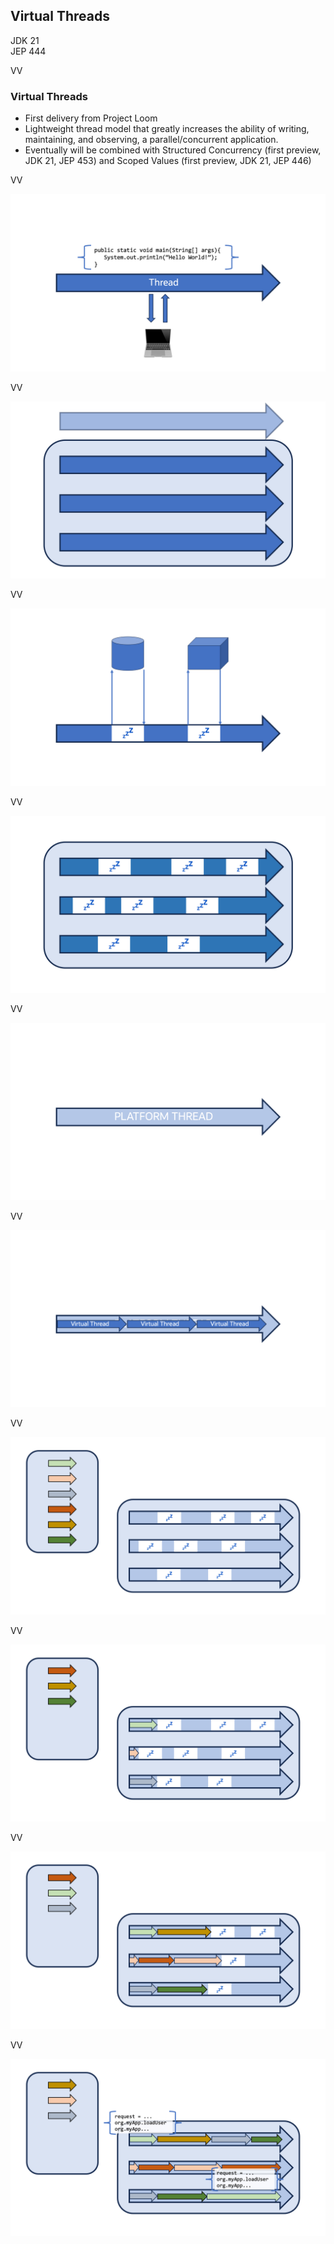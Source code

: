 ## Virtual Threads

JDK 21 <br/>
JEP 444
 
VV
### Virtual Threads

* First delivery from Project Loom
* Lightweight thread model that greatly increases the ability of writing, maintaining, and observing, a parallel/concurrent application.
* Eventually will be combined with Structured Concurrency (first preview, JDK 21, JEP 453) and Scoped Values (first preview, JDK 21, JEP 446)

VV

![](images/virtual-threads-1.png)

VV

![](images/virtual-threads-2.png)

VV

![](images/virtual-threads-3.png)

VV

![](images/virtual-threads-4.png)

VV

![](images/virtual-threads-5.png)

VV

![](images/virtual-threads-6.png)

VV

![](images/virtual-threads-7.png)

VV

![](images/virtual-threads-8.png)

VV

![](images/virtual-threads-9.png)

VV

![](images/virtual-threads-10.png)

